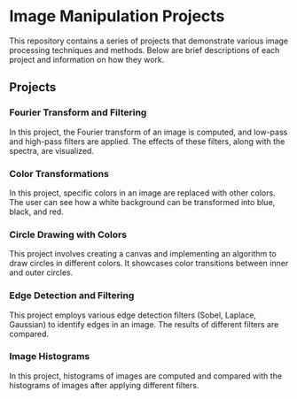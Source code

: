 # Image Manipulation Projects
This repository contains a series of projects that demonstrate various image processing techniques and methods. Below are brief descriptions of each project and information on how they work.

## Projects
### Fourier Transform and Filtering
In this project, the Fourier transform of an image is computed, and low-pass and high-pass filters are applied. The effects of these filters, along with the spectra, are visualized.

### Color Transformations
In this project, specific colors in an image are replaced with other colors. The user can see how a white background can be transformed into blue, black, and red.

### Circle Drawing with Colors
This project involves creating a canvas and implementing an algorithm to draw circles in different colors. It showcases color transitions between inner and outer circles.

### Edge Detection and Filtering
This project employs various edge detection filters (Sobel, Laplace, Gaussian) to identify edges in an image. The results of different filters are compared.

### Image Histograms
In this project, histograms of images are computed and compared with the histograms of images after applying different filters.
